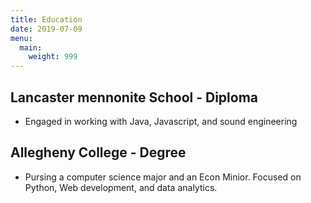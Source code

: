 ```yaml
---
title: Education 
date: 2019-07-09
menu:
  main:
    weight: 999
---
```


## Lancaster mennonite School - Diploma 
  - Engaged in working with Java, Javascript, and sound engineering

## Allegheny College - Degree
  - Pursing a computer science major and an Econ Minior. Focused on Python, Web development, and data analytics. 
